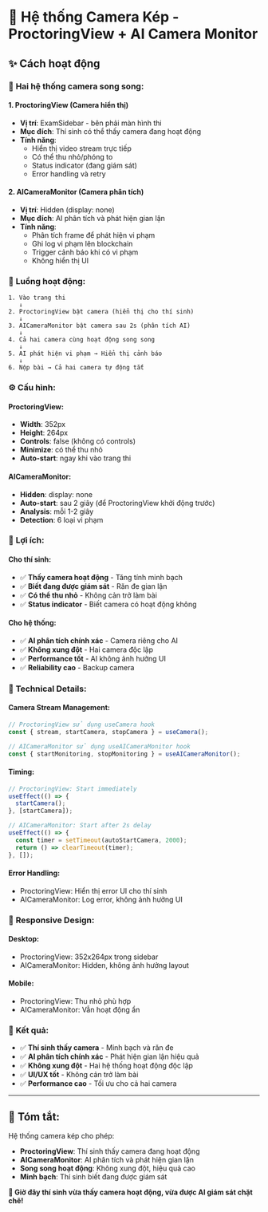 # 🎥 Hệ thống Camera Kép - ProctoringView + AI Camera Monitor

## ✨ Cách hoạt động

### 🎯 **Hai hệ thống camera song song:**

#### **1. ProctoringView (Camera hiển thị)**
- **Vị trí**: ExamSidebar - bên phải màn hình thi
- **Mục đích**: Thí sinh có thể thấy camera đang hoạt động
- **Tính năng**: 
  - Hiển thị video stream trực tiếp
  - Có thể thu nhỏ/phóng to
  - Status indicator (đang giám sát)
  - Error handling và retry

#### **2. AICameraMonitor (Camera phân tích)**
- **Vị trí**: Hidden (display: none)
- **Mục đích**: AI phân tích và phát hiện gian lận
- **Tính năng**:
  - Phân tích frame để phát hiện vi phạm
  - Ghi log vi phạm lên blockchain
  - Trigger cảnh báo khi có vi phạm
  - Không hiển thị UI

### 🔄 **Luồng hoạt động:**

```
1. Vào trang thi
   ↓
2. ProctoringView bật camera (hiển thị cho thí sinh)
   ↓
3. AICameraMonitor bật camera sau 2s (phân tích AI)
   ↓
4. Cả hai camera cùng hoạt động song song
   ↓
5. AI phát hiện vi phạm → Hiển thị cảnh báo
   ↓
6. Nộp bài → Cả hai camera tự động tắt
```

### ⚙️ **Cấu hình:**

#### **ProctoringView:**
- **Width**: 352px
- **Height**: 264px
- **Controls**: false (không có controls)
- **Minimize**: có thể thu nhỏ
- **Auto-start**: ngay khi vào trang thi

#### **AICameraMonitor:**
- **Hidden**: display: none
- **Auto-start**: sau 2 giây (để ProctoringView khởi động trước)
- **Analysis**: mỗi 1-2 giây
- **Detection**: 6 loại vi phạm

### 🎯 **Lợi ích:**

#### **Cho thí sinh:**
- ✅ **Thấy camera hoạt động** - Tăng tính minh bạch
- ✅ **Biết đang được giám sát** - Răn đe gian lận
- ✅ **Có thể thu nhỏ** - Không cản trở làm bài
- ✅ **Status indicator** - Biết camera có hoạt động không

#### **Cho hệ thống:**
- ✅ **AI phân tích chính xác** - Camera riêng cho AI
- ✅ **Không xung đột** - Hai camera độc lập
- ✅ **Performance tốt** - AI không ảnh hưởng UI
- ✅ **Reliability cao** - Backup camera

### 🔧 **Technical Details:**

#### **Camera Stream Management:**
```typescript
// ProctoringView sử dụng useCamera hook
const { stream, startCamera, stopCamera } = useCamera();

// AICameraMonitor sử dụng useAICameraMonitor hook  
const { startMonitoring, stopMonitoring } = useAICameraMonitor();
```

#### **Timing:**
```typescript
// ProctoringView: Start immediately
useEffect(() => {
  startCamera();
}, [startCamera]);

// AICameraMonitor: Start after 2s delay
useEffect(() => {
  const timer = setTimeout(autoStartCamera, 2000);
  return () => clearTimeout(timer);
}, []);
```

#### **Error Handling:**
- ProctoringView: Hiển thị error UI cho thí sinh
- AICameraMonitor: Log error, không ảnh hưởng UI

### 📱 **Responsive Design:**

#### **Desktop:**
- ProctoringView: 352x264px trong sidebar
- AICameraMonitor: Hidden, không ảnh hưởng layout

#### **Mobile:**
- ProctoringView: Thu nhỏ phù hợp
- AICameraMonitor: Vẫn hoạt động ẩn

### 🎉 **Kết quả:**

- ✅ **Thí sinh thấy camera** - Minh bạch và răn đe
- ✅ **AI phân tích chính xác** - Phát hiện gian lận hiệu quả
- ✅ **Không xung đột** - Hai hệ thống hoạt động độc lập
- ✅ **UI/UX tốt** - Không cản trở làm bài
- ✅ **Performance cao** - Tối ưu cho cả hai camera

---

## 🎯 **Tóm tắt:**

Hệ thống camera kép cho phép:
- **ProctoringView**: Thí sinh thấy camera đang hoạt động
- **AICameraMonitor**: AI phân tích và phát hiện gian lận
- **Song song hoạt động**: Không xung đột, hiệu quả cao
- **Minh bạch**: Thí sinh biết đang được giám sát

**🚀 Giờ đây thí sinh vừa thấy camera hoạt động, vừa được AI giám sát chặt chẽ!**
